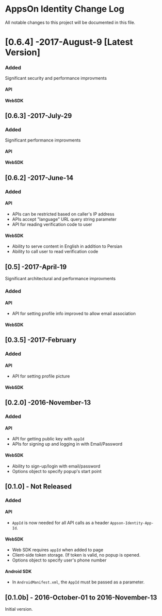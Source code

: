 # AppsOn Identity Change Log
All notable changes to this project will be documented in this file.


# [0.6.4] -2017-August-9 [**Latest Version**]
### Added
Significant security and performance improvments

#### API
 
 
#### WebSDK


## [0.6.3] -2017-July-29
### Added
Significant performance improvments

#### API
 
 
#### WebSDK


## [0.6.2] -2017-June-14
### Added

#### API
 - APIs can be restricted based on caller's IP address
 - APIs accept "language" URL query string parameter
 - API for reading verification code to user
 
 
#### WebSDK
 - Ability to serve content in English in addition to Persian
 - Ability to call user to read verification code


## [0.5] -2017-April-19 
Significant architectural and performance improvments
### Added


#### API
 - API for setting profile info improved to allow email association

 
#### WebSDK


## [0.3.5] -2017-February 
### Added

#### API
- API for setting profile picture

 
#### WebSDK



## [0.2.0] -2016-November-13 
### Added

#### API
 - API for getting public key with `appId`
 - APIs for signing up and logging in with Email/Password
 
#### WebSDK
 - Ability to sign-up/login with email/password
 - Options object to specify popup's start point


## [0.1.0] - Not Released
### Added
#### API
 - `AppId` is now needed for all API calls as a header `Appson-Identity-App-Id`. 


#### WebSDK
 - Web SDK requires `appId` when added to page
 - Client-side token storage. (If token is valid, no popup is opened.
 - Options object to specify user's phone number


#### Android SDK

 - In `AndroidManifest.xml`, the `AppId` must be passed as a parameter.

 

## [0.1.0b] - 2016-October-01 to 2016-November-13
Initial version. 
